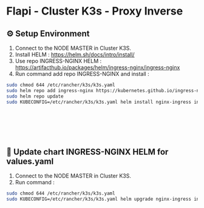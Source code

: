 # Flapi - Cluster K3s - Proxy Inverse

## ⚙️ Setup Environment
1. Connect to the NODE MASTER in Cluster K3S.
2. Install HELM : https://helm.sh/docs/intro/install/
3. Use repo INGRESS-NGINX HELM : https://artifacthub.io/packages/helm/ingress-nginx/ingress-nginx
4. Run command add repo INGRESS-NGINX and install :
```bash
sudo chmod 644 /etc/rancher/k3s/k3s.yaml
sudo helm repo add ingress-nginx https://kubernetes.github.io/ingress-nginx
sudo helm repo update
sudo KUBECONFIG=/etc/rancher/k3s/k3s.yaml helm install nginx-ingress ingress-nginx/ingress-nginx --namespace ingress-nginx --create-namespace --version 4.11.1 --values values.yaml
```

<br /><br /><br /><br />


## 🚀 Update chart INGRESS-NGINX HELM for values.yaml
1. Connect to the NODE MASTER in Cluster K3S.
2. Run command :
```bash
sudo chmod 644 /etc/rancher/k3s/k3s.yaml
sudo KUBECONFIG=/etc/rancher/k3s/k3s.yaml helm upgrade nginx-ingress ingress-nginx/ingress-nginx --namespace ingress-nginx --values values.yaml
```
